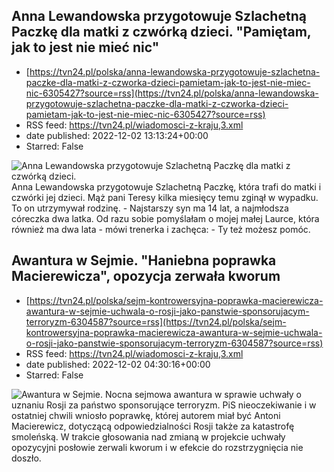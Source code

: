 ## Anna Lewandowska przygotowuje Szlachetną Paczkę dla matki z czwórką dzieci. "Pamiętam, jak to jest nie mieć nic"
 - [https://tvn24.pl/polska/anna-lewandowska-przygotowuje-szlachetna-paczke-dla-matki-z-czworka-dzieci-pamietam-jak-to-jest-nie-miec-nic-6305427?source=rss](https://tvn24.pl/polska/anna-lewandowska-przygotowuje-szlachetna-paczke-dla-matki-z-czworka-dzieci-pamietam-jak-to-jest-nie-miec-nic-6305427?source=rss)
 - RSS feed: https://tvn24.pl/wiadomosci-z-kraju,3.xml
 - date published: 2022-12-02 13:13:24+00:00
 - Starred: False

<img alt="Anna Lewandowska przygotowuje Szlachetną Paczkę dla matki z czwórką dzieci. " src="https://tvn24.pl/najnowsze/cdn-zdjecie-qho9yb-anna-lewandowska-przygotowuje-szlachetna-paczke-6305420/alternates/LANDSCAPE_1280" />
    Anna Lewandowska przygotowuje Szlachetną Paczkę, która trafi do matki i czwórki jej dzieci. Mąż pani Teresy kilka miesięcy temu zginął w wypadku. To on utrzymywał rodzinę. - Najstarszy syn ma 14 lat, a najmłodsza córeczka dwa latka. Od razu sobie pomyślałam o mojej małej Laurce, która również ma dwa lata - mówi trenerka i zachęca: - Ty też możesz pomóc.

## Awantura w Sejmie. "Haniebna poprawka Macierewicza", opozycja zerwała kworum
 - [https://tvn24.pl/polska/sejm-kontrowersyjna-poprawka-macierewicza-awantura-w-sejmie-uchwala-o-rosji-jako-panstwie-sponsorujacym-terroryzm-6304587?source=rss](https://tvn24.pl/polska/sejm-kontrowersyjna-poprawka-macierewicza-awantura-w-sejmie-uchwala-o-rosji-jako-panstwie-sponsorujacym-terroryzm-6304587?source=rss)
 - RSS feed: https://tvn24.pl/wiadomosci-z-kraju,3.xml
 - date published: 2022-12-02 04:30:16+00:00
 - Starred: False

<img alt="Awantura w Sejmie. " src="https://tvn24.pl/najnowsze/cdn-zdjecie-bbdgd3-antoni-macierewicz-6304586/alternates/LANDSCAPE_1280" />
    Nocna sejmowa awantura w sprawie uchwały o uznaniu Rosji za państwo sponsorujące terroryzm. PiS nieoczekiwanie i w ostatniej chwili wniosło poprawkę, której autorem miał być Antoni Macierewicz, dotyczącą odpowiedzialności Rosji także za katastrofę smoleńską. W trakcie głosowania nad zmianą w projekcie uchwały opozycyjni posłowie zerwali kworum i w efekcie do rozstrzygnięcia nie doszło.
